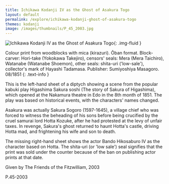 ```yaml
---
title: Ichikawa Kodanji IV as the Ghost of Asakura Togo
layout: default
permalink: /explore/ichikawa-kodanji-ghost-of-asakura-togo
themes: kodanji
image: /images/thumbnails/P_45_2003.jpg
---
```


![Ichikawa Kodanji IV as the Ghost of Asakura Togo]({{site.baseurl}}/images/P_45_2003.jpg){: .img-fluid }

Colour print from woodblocks with mica (kirazuri).
Ôban format.
Block-carver: Hori-take (Yokokawa Takejiro),
censors' seals: Mera (Mera Taichiro), Watanabe (Watanabe Shoemon),
other seals: shita-uri ('low-sale'), collector's mark of Hayashi Tadamasa.
Publisher: Sumiyoshiya Masagoro. 08/1851
{: .text-info }

This is the left-hand sheet of a diptych showing a scene from the popular kabuki play Higashima Sakura soshi (The story of Sakura of Higashima), which opened at the Nakamura theatre in Edo in the 8th month of 1851. The play was based on historical events, with the characters' names changed.

Asakura was actually Sakura Sogoro (1597-1645), a village chief who was forced to witness the beheading of his sons before being crucified by the cruel samurai lord Hotta Kozuke, after he had protested at the levy of unfair taxes. In revenge, Sakura's ghost returned to haunt Hotta's castle, driving Hotta mad, and frightening his wife and son to death.

The missing right-hand sheet shows the actor Bando Hikosaburo IV as the character based on Hotta. The shita-uri (or 'low sale') seal signifies that the print was sold under the counter because of the ban on publishing actor prints at that date.


Given by The Friends of the Fitzwilliam, 2003

P.45-2003
